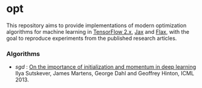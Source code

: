 # opt
This repository aims to provide implementations of modern optimization algorithms for machine learning in [TensorFlow 2.x](https://github.com/tensorflow/tensorflow), [Jax](https://github.com/google/jax) and [Flax](https://github.com/google/flax), with the goal to reproduce experiments from the published research articles.


### Algorithms
* *sgd* : [On the importance of initialization and momentum in deep learning](http://proceedings.mlr.press/v28/sutskever13.pdf)
Ilya Sutskever, James Martens, George Dahl and Geoffrey Hinton, ICML 2013.
